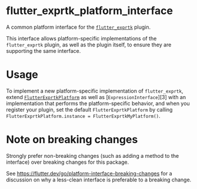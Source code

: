 # flutter_exprtk_platform_interface

A common platform interface for the [`flutter_exprtk`][1] plugin.

This interface allows platform-specific implementations of the `flutter_exprtk`
plugin, as well as the plugin itself, to ensure they are supporting the
same interface.

# Usage

To implement a new platform-specific implementation of `flutter_exprtk`, extend
[`FlutterExprtkPlatform`][2] as well as [`ExpressionInterface`][3] with an
implementation that performs the platform-specific behavior, and when you
register your plugin, set the default `FlutterExprtkPlatform` by calling
`FlutterExprtkPlatform.instance = FlutterExprtkMyPlatform()`.

# Note on breaking changes

Strongly prefer non-breaking changes (such as adding a method to the interface)
over breaking changes for this package.

See https://flutter.dev/go/platform-interface-breaking-changes for a discussion
on why a less-clean interface is preferable to a breaking change.

[1]: ../flutter_exprtk
[2]: lib/src/flutter_exprtk_platform_interface.dart
[2]: lib/src/expression_interface.dart